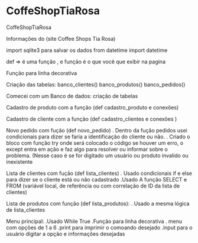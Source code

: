 # CoffeShopTiaRosa
CoffeShopTiaRosa

Informações do (site Coffee Shops Tia Rosa)

import sqlite3  para salvar os dados
from datetime import datetime

def => é uma função , e função  é o que você que exibir na pagina

Função para linha decorativa

Criação das tabelas:
banco_clientes()
banco_produtos()
banco_pedidos()


Comecei com um  Banco de dados: criação de tabelas

Cadastro de produto com a função (def cadastro_produto  e conexões)

Cadastro de cliente com a função (def cadastro_clientes e conexões )

Novo pedido com fução (def novo_pedido)
    . Dentro da fução pedidos usei condicionais para dizer se faria a identificação do cliente ou não.
    . Criado o  bloco com função try onde será  colocado o código se houver um erro, o except entra em
    ação e faz algo para resolver ou informar sobre o problema. (Nesse caso é se for digitado um usuário
    ou produto invalido ou inexistente

Lista de clientes com fução (def lista_clientes)
    . Usado condicionais if e else para dizer se o cliente está ou não cadastrado
    .Usado A função SELECT  e FROM (variável local, de referência ou com  correlação de ID da lista de clientes)

Lista de produtos com função (def lista_produtos):
    . Usado a mesma lógica de lista_clientes

Menu principal:
   .Usado While True
   .Função para linha decorativa
   . menu com opções de 1 a 6
   .print para imprimir o comoando desejado
   .input para o usuário digitar a opção e informações desejadas
